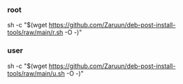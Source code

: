 ### root
sh -c "$(wget https://github.com/Zaruun/deb-post-install-tools/raw/main/r.sh -O -)"

### user
sh -c "$(wget https://github.com/Zaruun/deb-post-install-tools/raw/main/u.sh -O -)"